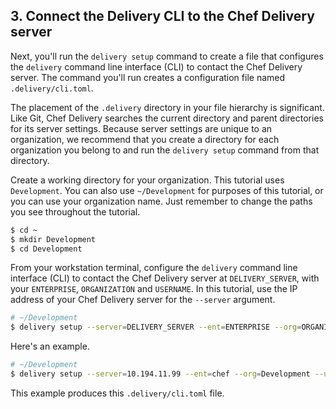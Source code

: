 ## 3. Connect the Delivery CLI to the Chef Delivery server

Next, you'll run the `delivery setup` command to create a file that configures the `delivery` command line interface (CLI) to contact the Chef Delivery server. The command you'll run creates a configuration file named <code class="file-path">.delivery/cli.toml</code>.

The placement of the `.delivery` directory in your file hierarchy is significant. Like Git, Chef Delivery searches the current directory and parent directories for its server settings. Because server settings are unique to an organization, we recommend that you create a directory for each organization you belong to and run the `delivery setup` command from that directory.

Create a working directory for your organization. This tutorial uses `Development`. You can also use <code class="file-path">~/Development</code> for purposes of this tutorial, or you can use your organization name. Just remember to change the paths you see throughout the tutorial.

```bash
$ cd ~
$ mkdir Development
$ cd Development
```

From your workstation terminal, configure the `delivery` command line interface (CLI) to contact the Chef Delivery server at <code class="placeholder">DELIVERY_SERVER</code>, with your <code class="placeholder">ENTERPRISE</code>, <code class="placeholder">ORGANIZATION</code> and <code class="placeholder">USERNAME</code>. In this tutorial, use the IP address of your Chef Delivery server for the `--server` argument.

```bash
# ~/Development
$ delivery setup --server=DELIVERY_SERVER --ent=ENTERPRISE --org=ORGANIZATION --user=USERNAME
```

Here's an example.

```bash
# ~/Development
$ delivery setup --server=10.194.11.99 --ent=chef --org=Development --user=sally
```

This example produces this <code class="file-path">.delivery/cli.toml</code> file.

